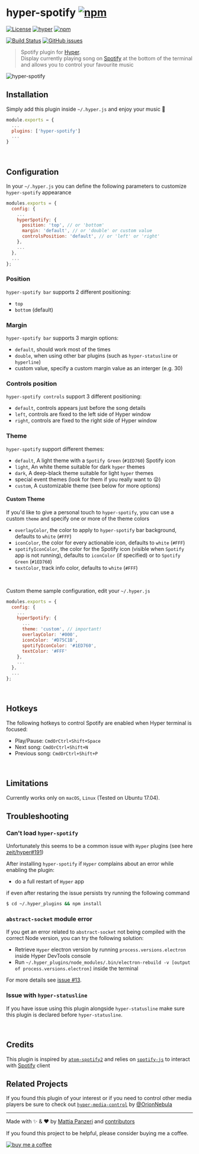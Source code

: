 # hyper-spotify [![npm](https://img.shields.io/npm/v/hyper-spotify.svg)](https://www.npmjs.com/package/hyper-spotify)

[![License](https://img.shields.io/github/license/panz3r/hyper-spotify.svg)](LICENSE.md)
[![hyper](https://img.shields.io/badge/Hyper-v1.3.3-brightgreen.svg)](https://github.com/zeit/hyper/releases/tag/1.3.3)
[![npm](https://img.shields.io/npm/dm/hyper-spotify.svg)](https://www.npmjs.com/package/hyper-spotify)

[![Build Status](https://travis-ci.org/panz3r/hyper-spotify.svg)](https://travis-ci.org/panz3r/hyper-spotify)
[![GitHub issues](https://img.shields.io/github/issues/panz3r/hyper-spotify.svg)](https://github.com/panz3r/hyper-spotify/issues)

> Spotify plugin for [Hyper](https://hyper.is). <br>
Display currently playing song on [Spotify](https://www.spotify.com) at the bottom of the terminal and allows you to control your favourite music

![hyper-spotify](art/preview.png)

## Installation
Simply add this plugin inside `~/.hyper.js` and enjoy your music :musical_note:
```js
module.exports = {
  ...
  plugins: ['hyper-spotify']
  ...
}
```

<br />

## Configuration
In your `~/.hyper.js` you can define the following parameters to customize `hyper-spotify` appearance
```js
modules.exports = {
  config: {
    ...
    hyperSpotify: {
      position: 'top', // or 'bottom'
      margin: 'default', // or 'double' or custom value
      controlsPosition: 'default', // or 'left' or 'right'
    },
    ...
  },
  ... 
};
```

### Position
`hyper-spotify bar` supports 2 different positioning: 
- `top`
- `bottom` (default)

### Margin
`hyper-spotify bar` supports 3 margin options:
- `default`, should work most of the times
- `double`, when using other bar plugins (such as `hyper-statusline` or `hyperline`)
- custom value, specify a custom margin value as an interger (e.g. 30)

### Controls position
`hyper-spotify controls` support 3 different positioning: 
- `default`, controls appears just before the song details
- `left`, controls are fixed to the left side of Hyper window
- `right`, controls are fixed to the right side of Hyper window

### Theme
`hyper-spotify` support different themes:
- `default`, A light theme with a `Spotify Green` (`#1ED760`) Spotify icon
- `light`, An white theme suitable for dark `hyper` themes
- `dark`, A deep-black theme suitable for light `hyper` themes
- special event themes (look for them if you really want to :stuck_out_tongue_winking_eye:)
- `custom`, A customizable theme (see below for more options)

#### Custom Theme
If you'd like to give a personal touch to `hyper-spotify`, you can use a custom `theme` and specify one or more of the theme colors
- `overlayColor`, the color to apply to `hyper-spotify` bar background, defaults to `white` (`#FFF`)
- `iconColor`, the color for every actionable icon, defaults to `white` (`#FFF`)
- `spotifyIconColor`, the color for the Spotify icon (visible when `Spotify` app is not running), defaults to `iconColor` (if specified) or to `Spotify Green` (`#1ED760`)
- `textColor`, track info color, defaults to `white` (`#FFF`)

<br />

Custom theme sample configuration, edit your `~/.hyper.js`
```js
modules.exports = {
  config: {
    ...
    hyperSpotify: {
      ...
      theme: 'custom', // important!
      overlayColor: '#000',
      iconColor: '#D75C1B',
      spotifyIconColor: '#1ED760',
      textColor: '#FFF'
    },
    ...
  },
  ... 
};
```

<br />

## Hotkeys
The following hotkeys to control Spotify are enabled when Hyper terminal is focused:
- Play/Pause: `CmdOrCtrl+Shift+Space`
- Next song: `CmdOrCtrl+Shift+N`
- Previous song: `CmdOrCtrl+Shift+P`

<br />

## Limitations
Currently works only on `macOS`, `Linux` (Tested on Ubuntu 17.04).

## Troubleshooting

### Can't load `hyper-spotify`
Unfortunately this seems to be a common issue with `Hyper` plugins (see here [zeit/hyper#191](https://github.com/zeit/hyper/issues/191))

After installing `hyper-spotify` if `Hyper` complains about an error while enabling the plugin:
- do a full restart of `Hyper` app

if even after restaring the issue persists try running the following command
```bash
$ cd ~/.hyper_plugins && npm install
```

### `abstract-socket` module error
If you get an error related to `abstract-socket` not being compiled with the correct Node version, you can try the following solution:
- Retrieve `Hyper` electron version by running `process.versions.electron` inside Hyper DevTools console
- Run `~/.hyper_plugins/node_modules/.bin/electron-rebuild -v [output of process.versions.electron]` inside the terminal

For more details see [issue #13](https://github.com/panz3r/hyper-spotify/issues/13#issuecomment-453855958).

### Issue with `hyper-statusline`

If you have issue using this plugin alongside `hyper-statusline` make sure this plugin is declared before `hyper-statusline`.

<br />

## Credits

This plugin is inspired by [`atom-spotify2`](https://github.com/albertorestifo/atom-spotify2) and relies on 
[`spotify-js`](https://github.com/panz3r/spotify-js) to interact with [Spotify](https://www.spotify.com) client

## Related Projects

If you found this plugin of your interest or if you need to control other media players be sure to check out
[`hyper-media-control`](https://github.com/OrionNebula/hyper-media-control) by [@OrionNebula](https://github.com/OrionNebula)

---

Made with :sparkles: & :heart: by [Mattia Panzeri](https://github.com/panz3r) and [contributors](https://github.com/panz3r/hyper-spotify/graphs/contributors)

If you found this project to be helpful, please consider buying me a coffee.

[![buy me a coffee](https://www.buymeacoffee.com/assets/img/custom_images/orange_img.png)](https://buymeacoff.ee/4f18nT0Nk)
